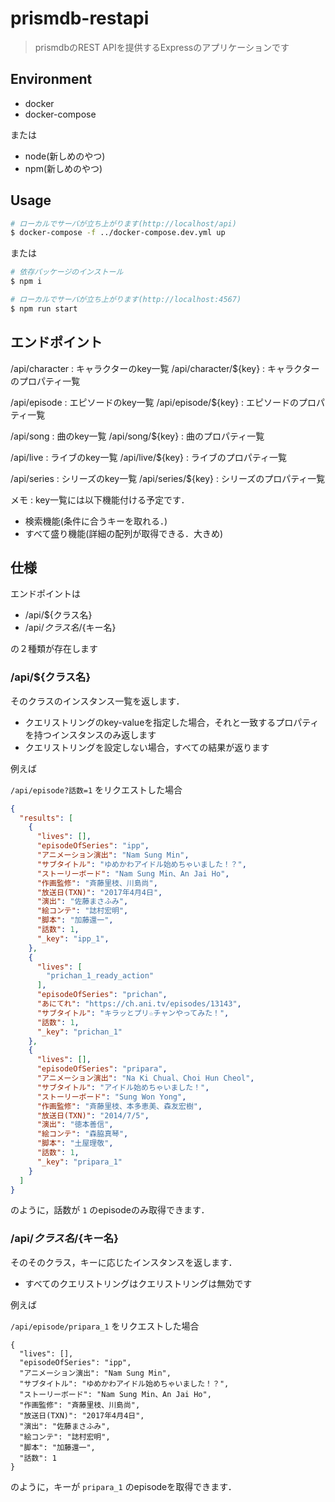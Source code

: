# prismdb-restapi

> prismdbのREST APIを提供するExpressのアプリケーションです

## Environment

- docker
- docker-compose

または

- node(新しめのやつ)
- npm(新しめのやつ)

## Usage

```bash
# ローカルでサーバが立ち上がります(http://localhost/api)
$ docker-compose -f ../docker-compose.dev.yml up
```

または

```bash
# 依存パッケージのインストール
$ npm i

# ローカルでサーバが立ち上がります(http://localhost:4567)
$ npm run start
```

## エンドポイント

/api/character : キャラクターのkey一覧
/api/character/${key} : キャラクターのプロパティ一覧

/api/episode : エピソードのkey一覧
/api/episode/${key} : エピソードのプロパティ一覧

/api/song : 曲のkey一覧
/api/song/${key} : 曲のプロパティ一覧

/api/live : ライブのkey一覧
/api/live/${key} : ライブのプロパティ一覧

/api/series : シリーズのkey一覧
/api/series/${key} : シリーズのプロパティ一覧

メモ : key一覧には以下機能付ける予定です．

- 検索機能(条件に合うキーを取れる．)
- すべて盛り機能(詳細の配列が取得できる．大きめ)

## 仕様

エンドポイントは 

- /api/${クラス名}
- /api/${クラス名}/${キー名}

の２種類が存在します

### /api/${クラス名}

そのクラスのインスタンス一覧を返します．

- クエリストリングのkey-valueを指定した場合，それと一致するプロパティを持つインスタンスのみ返します
- クエリストリングを設定しない場合，すべての結果が返ります

例えば

`/api/episode?話数=1` をリクエストした場合

```json
{
  "results": [
    {
      "lives": [],
      "episodeOfSeries": "ipp",
      "アニメーション演出": "Nam Sung Min",
      "サブタイトル": "ゆめかわアイドル始めちゃいました！？",
      "ストーリーボード": "Nam Sung Min、An Jai Ho",
      "作画監修": "斉藤里枝、川島尚",
      "放送日(TXN)": "2017年4月4日",
      "演出": "佐藤まさふみ",
      "絵コンテ": "誌村宏明",
      "脚本": "加藤還一",
      "話数": 1,
      "_key": "ipp_1",
    },
    {
      "lives": [
        "prichan_1_ready_action"
      ],
      "episodeOfSeries": "prichan",
      "あにてれ": "https://ch.ani.tv/episodes/13143",
      "サブタイトル": "キラッとプリ☆チャンやってみた！",
      "話数": 1,
      "_key": "prichan_1"
    },
    {
      "lives": [],
      "episodeOfSeries": "pripara",
      "アニメーション演出": "Na Ki Chual、Choi Hun Cheol",
      "サブタイトル": "アイドル始めちゃいました！",
      "ストーリーボード": "Sung Won Yong",
      "作画監修": "斉藤里枝、本多恵美、森友宏樹",
      "放送日(TXN)": "2014/7/5",
      "演出": "徳本善信",
      "絵コンテ": "森脇真琴",
      "脚本": "土屋理敬",
      "話数": 1,
      "_key": "pripara_1"
    }
  ]
}
```

のように，話数が `1` のepisodeのみ取得できます．

### /api/${クラス名}/${キー名}

そのそのクラス，キーに応じたインスタンスを返します．

- すべてのクエリストリングはクエリストリングは無効です

例えば

`/api/episode/pripara_1` をリクエストした場合

```
{
  "lives": [],
  "episodeOfSeries": "ipp",
  "アニメーション演出": "Nam Sung Min",
  "サブタイトル": "ゆめかわアイドル始めちゃいました！？",
  "ストーリーボード": "Nam Sung Min、An Jai Ho",
  "作画監修": "斉藤里枝、川島尚",
  "放送日(TXN)": "2017年4月4日",
  "演出": "佐藤まさふみ",
  "絵コンテ": "誌村宏明",
  "脚本": "加藤還一",
  "話数": 1
}
```

のように，キーが `pripara_1` のepisodeを取得できます．
